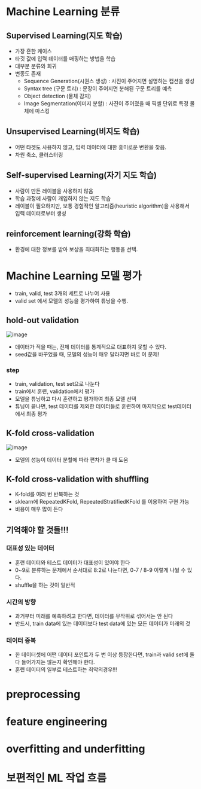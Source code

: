 # Machine Learning 분류

## Supervised Learning(지도 학습)
- 가장 흔한 케이스
- 타깃 값에 입력 데이터를 매핑하는 방법을 학습
- 대부분 분류와 회귀
- 변종도 존재
  - Sequence Generation(시퀀스 생성) : 사진이 주어지면 설명하는 캡션을 생성
  - Syntax tree (구문 트리) : 문장이 주어지면 분해된 구문 트리를 예측
  - Object detection (물체 감지)
  - Image Segmentation(이미지 분할) : 사진이 주어졌을 때 픽셀 단위로 특정 물체에 마스킹

## Unsupervised Learning(비지도 학습)
- 어떤 타겟도 사용하지 않고, 입력 데이터에 대한 흥미로운 변환을 찾음.
- 차원 축소, 클러스터링

## Self-supervised Learning(자기 지도 학습)
- 사람이 만든 레이블을 사용하지 않음
- 학습 과정에 사람이 개입하지 않는 지도 학습
- 레이블이 필요하지만, 보통 경험적인 알고리즘(heuristic algorithm)을 사용해서 입력 데이터로부터 생성

## reinforcement learning(강화 학습)
- 환경에 대한 정보를 받아 보상을 최대화하는 행동을 선택.


# Machine Learning 모델 평가
- train, valid, test 3개의 세트로 나누어 사용
- valid set 에서 모델의 성능을 평가하여 튜닝을 수행.

## hold-out validation
![image](https://cdn-images-1.medium.com/max/1600/1*obKmc_bTKbUFgcgryhaAnA.png)

- 데이터가 적을 때는, 전체 데이터를 통계적으로 대표하지 못할 수 있다.
- seed값을 바꾸었을 때, 모델의 성능이 매우 달라지면 바로 이 문제!

### step
  - train, validation, test set으로 나눈다
  - train에서 훈련, validation에서 평가
  - 모델을 튜닝하고 다시 훈련하고 평가하여 최종 모델 선택
  - 튜닝이 끝나면, test 데이터를 제외한 데이터들로 훈련하여 마지막으로 test데이터에서 최종 평가
  
  
## K-fold cross-validation
![image](https://www.researchgate.net/profile/Fabian_Pedregosa/publication/278826818/figure/fig10/AS:614336141750297@1523480558954/The-technique-of-KFold-cross-validation-illustrated-here-for-the-case-K-4-involves.png)

- 모델의 성능이 데이터 분할에 따라 편차가 클 때 도움

## K-fold cross-validation with shuffling
- K-fold를 여러 번 반복하는 것
- sklearn에 RepeatedKFold, RepeatedStratifiedKFold 를 이용하여 구현 가능
- 비용이 매우 많이 든다

## 기억해야 할 것들!!!
### 대표성 있는 데이터
- 훈련 데이터와 테스트 데이터가 대표성이 있어야 한다
- 0~9로 분류하는 문제에서 순서대로 8:2로 나눈다면, 0-7 / 8-9 이렇게 나뉠 수 있다.
- shuffle을 하는 것이 일반적

### 시간의 방향
- 과거부터 미래를 예측하려고 한다면, 데이터를 무작위로 섞어서는 안 된다
- 반드시, train data에 있는 데이터보다 test data에 있는 모든 데이터가 미래의 것

### 데이터 중복
- 한 데이터셋에 어떤 데이터 포인트가 두 번 이상 등장한다면, train과 valid set에 둘 다 들어가지는 않는지 확인해야 한다.
- 훈련 데이터의 일부로 테스트하는 최악의경우!!!


# preprocessing

# feature engineering

# overfitting and underfitting

# 보편적인 ML 작업 흐름



